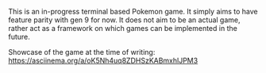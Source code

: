 This is an in-progress terminal based Pokemon game. It simply aims to have feature parity with
gen 9 for now. It does not aim to be an actual game, rather act as a framework on which games
can be implemented in the future.

Showcase of the game at the time of writing: https://asciinema.org/a/oK5Nh4uq8ZDHSzKABmxhlJPM3
